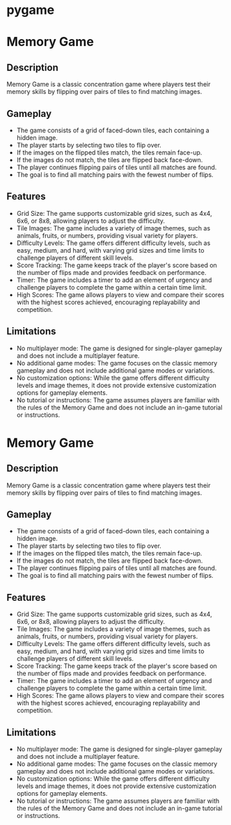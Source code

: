# pygame
# Memory Game

## Description
Memory Game is a classic concentration game where players test their memory skills by flipping over pairs of tiles to find matching images.

## Gameplay

- The game consists of a grid of faced-down tiles, each containing a hidden image.
- The player starts by selecting two tiles to flip over.
- If the images on the flipped tiles match, the tiles remain face-up.
- If the images do not match, the tiles are flipped back face-down.
- The player continues flipping pairs of tiles until all matches are found.
- The goal is to find all matching pairs with the fewest number of flips.

## Features

- Grid Size: The game supports customizable grid sizes, such as 4x4, 6x6, or 8x8, allowing players to adjust the difficulty.
- Tile Images: The game includes a variety of image themes, such as animals, fruits, or numbers, providing visual variety for players.
- Difficulty Levels: The game offers different difficulty levels, such as easy, medium, and hard, with varying grid sizes and time limits to challenge players of different skill levels.
- Score Tracking: The game keeps track of the player's score based on the number of flips made and provides feedback on performance.
- Timer: The game includes a timer to add an element of urgency and challenge players to complete the game within a certain time limit.
- High Scores: The game allows players to view and compare their scores with the highest scores achieved, encouraging replayability and competition.

## Limitations

- No multiplayer mode: The game is designed for single-player gameplay and does not include a multiplayer feature.
- No additional game modes: The game focuses on the classic memory gameplay and does not include additional game modes or variations.
- No customization options: While the game offers different difficulty levels and image themes, it does not provide extensive customization options for gameplay elements.
- No tutorial or instructions: The game assumes players are familiar with the rules of the Memory Game and does not include an in-game tutorial or instructions.
# Memory Game

## Description
Memory Game is a classic concentration game where players test their memory skills by flipping over pairs of tiles to find matching images.

## Gameplay

- The game consists of a grid of faced-down tiles, each containing a hidden image.
- The player starts by selecting two tiles to flip over.
- If the images on the flipped tiles match, the tiles remain face-up.
- If the images do not match, the tiles are flipped back face-down.
- The player continues flipping pairs of tiles until all matches are found.
- The goal is to find all matching pairs with the fewest number of flips.

## Features

- Grid Size: The game supports customizable grid sizes, such as 4x4, 6x6, or 8x8, allowing players to adjust the difficulty.
- Tile Images: The game includes a variety of image themes, such as animals, fruits, or numbers, providing visual variety for players.
- Difficulty Levels: The game offers different difficulty levels, such as easy, medium, and hard, with varying grid sizes and time limits to challenge players of different skill levels.
- Score Tracking: The game keeps track of the player's score based on the number of flips made and provides feedback on performance.
- Timer: The game includes a timer to add an element of urgency and challenge players to complete the game within a certain time limit.
- High Scores: The game allows players to view and compare their scores with the highest scores achieved, encouraging replayability and competition.

## Limitations

- No multiplayer mode: The game is designed for single-player gameplay and does not include a multiplayer feature.
- No additional game modes: The game focuses on the classic memory gameplay and does not include additional game modes or variations.
- No customization options: While the game offers different difficulty levels and image themes, it does not provide extensive customization options for gameplay elements.
- No tutorial or instructions: The game assumes players are familiar with the rules of the Memory Game and does not include an in-game tutorial or instructions.

